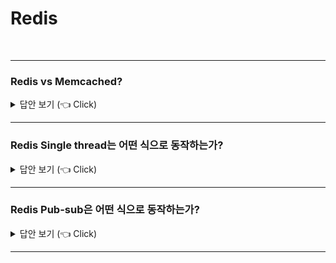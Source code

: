 # Redis
<br>

-----------------------

### Redis vs Memcached?

<details>
   <summary> 답안 보기 (👈 Click)</summary>
<br />
 
   1. Redis
  - Redis는 캐시 솔루션 + 저장소입니다. <br>
  - Redis는 Key-value, List, Hash, Set, Sorted Set과 같은 다양한 자료구조를 지원합니다. <br>
  - Redis는 싱글 스레드로 동작합니다. <br>
  - Redis는 트랜잭션, 스냅샷, Replication, Pub/sub, Lua Scripting과 같은 기능을 지원합니다. <br>
   
   2. Memcached 
  - Memcached는 캐시 솔루션입니다.
  - Memcached는 Key-value 자료구조를 지원합니다.
  - Memcached는 멀티 스레드로 동작합니다. 
</details>

-----------------------

### Redis Single thread는 어떤 식으로 동작하는가?

<details>
   <summary> 답안 보기 (👈 Click)</summary>
<br />

+  
</details>

-----------------------


### Redis Pub-sub은 어떤 식으로 동작하는가?

<details>
   <summary> 답안 보기 (👈 Click)</summary>
<br />

+ Pub-sub 패턴이란, Publisher들이 특정한 subscriber를 고려하지 않고 메시지를 생성한 후, <br>
  Publish된 메시지들이 channel로 분류된 후, <br>
  Subscribers는 자신이 관심 있는 channel에 있는 메시지만 받아보는 방식을 의미합니다.<br>
   
  이러한 Publisher와 Subscriber의 디커플링으로 인해 갖게 되는 Pub-sub 패턴의 장점은<br>
  높은 확장성과 다이내믹한 네트워크 토폴로지를 가능하게 한다는 점입니다.  
</details>

-----------------------

